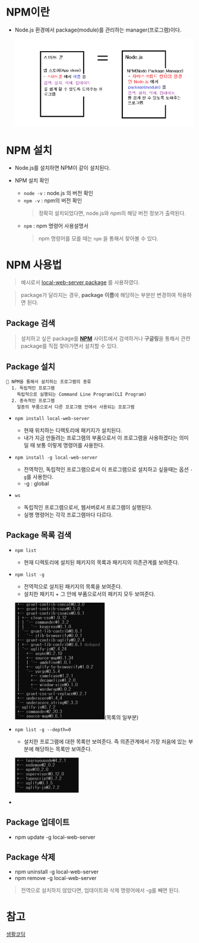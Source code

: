 # NPM이란

-   Node.js 환경에서 package(module)를 관리하는 manager(프로그램)이다.

    ![NPM](../image/NPM.png)

# NPM 설치

-   Node.js를 설치하면 NPM이 같이 설치된다.

-   NPM 설치 확인
    -   `node -v` : node.js 의 버전 확인
    -   `npm -v` : npm의 버전 확인
        > 정확히 설치되었다면, node.js와 npm의 해당 버전 정보가 출력된다.
    -   `npm` : npm 명령어 사용설명서
        > npm 명령어를 모를 때는 `npm` 을 통해서 찾아볼 수 있다.

# NPM 사용법

> 예시로서 [local-web-server package](https://www.npmjs.com/package/local-web-server) 를 사용하였다.

> package가 달라지는 경우, **package 이름**에 해당하는 부분만 변경하여 적용하면 된다.

## Package 검색

> 설치하고 싶은 package를 **[NPM](<[npmjs.com](https://www.npmjs.com/)>)** 사이트에서 검색하거나 **구글링**을 통해서 관련 package를 직접 찾아가면서 설치할 수 있다.

## Package 설치

```
📖 NPM을 통해서 설치하는 프로그램의 종류
  1. 독립적인 프로그램
    독립적으로 실행되는 Command Line Program(CLI Program)
  2. 종속적인 프로그램
    일종의 부품으로서 다른 프로그램 안에서 사용되는 프로그램
```

-   `npm install local-web-server`

    -   현재 위치하는 디렉토리에 패키지가 설치된다.
    -   내가 지금 만들려는 프로그램의 부품으로서 이 프로그램을 사용하겠다는 의미일 때 보통 이렇게 명령어를 사용한다.

-   `npm install -g local-web-server`

    -   전역적인, 독립적인 프로그램으로서 이 프로그램으로 설치하고 싶을때는 옵션 `-g`를 사용한다.
    -   -g : global

-   `ws`
    -   독립적인 프로그램으로서, 웹서버로서 프로그램이 실행된다.
    -   실행 명령어는 각각 프로그램마다 다르다.

## Package 목록 검색

-   `npm list`
    -   현재 디렉토리에 설치된 패키지의 목록과 패키지의 의존관계를 보여준다.
-   `npm list -g`

    -   전역적으로 설치된 패키지의 목록을 보여준다.
    -   설치한 패키지 + 그 안에 부품으로서의 패키지 모두 보여준다.

    ![npmlistg](../image/npmlistg.PNG)(목록의 일부분)

-   `npm list -g --depth=0`

    -   설치한 프로그램에 대한 목록만 보여준다. 즉 의존관계에서 가장 처음에 있는 부분에 해당하는 목록만 보여준다.

    ![npmlistg_depth](../image/npmlistg_depth.PNG)

-

## Package 업데이트

-   npm update -g local-web-server

## Package 삭제

-   npm uninstall -g local-web-server
-   npm remove -g local-web-server

> 전역으로 설치하지 않았다면, 업데이트와 삭제 명령어에서 -g를 빼면 된다.

# 참고

[생활코딩](https://opentutorials.org/module/4044)
